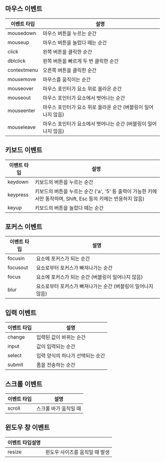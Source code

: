 ## 마우스 이벤트

|이벤트 타입|설명|
|----|----|
|mousedown|마우스 버튼을 누르는 순간|
|mouseup|마우스 버튼을 눌렀다 떼는 순간|
|click|왼쪽 버튼을 클릭한 순간|
|dblclick|왼쪽 버튼을 빠르게 두 번 클릭한 순간|
|contextmenu|오른쪽 버튼을 클릭한 순간|
|mousemove|마우스를 움직이는 순간|
|mouseover|마우스 포인터가 요소 위로 올라온 순간|
|mouseout|마우스 포인터가 요소에서 벗어나는 순간|
|mouseenter	|마우스 포인터가 요소 위로 올라온 순간 (버블링이 일어나지 않음)|
|mouseleave|마우스 포인터가 요소에서 벗어나는 순간 (버블링이 일어나지 않음)|

## 키보드 이벤트

|이벤트 타입|설명|
|----|----|
|keydown|키보드의 버튼을 누르는 순간|
|keypress|키보드의 버튼을 누르는 순간 ('a', '5' 등 출력이 가능한 키에서만 동작하며, Shift, Esc 등의 키에는 반응하지 않음)|
|keyup|키보드의 버튼을 눌렀다 떼는 순간|

## 포커스 이벤트

|이벤트 타입|설명|
|----|----|
|focusin|요소에 포커스가 되는 순간|
|focusout|요소로부터 포커스가 빠져나가는 순간|
|focus|요소에 포커스가 되는 순간 (버블링이 일어나지 않음)|
|blur|요소로부터 포커스가 빠져나가는 순간 (버블링이 일어나지 않음)|

## 입력 이벤트

|이벤트 타입|설명|
|----|----|
|change|입력된 값이 바뀌는 순간|
|input|값이 입력되는 순간|
|select|입력 양식의 하나가 선택되는 순간|
|submit|폼을 전송하는 순간|

## 스크롤 이벤트

|이벤트 타입|설명|
|----|----|
|scroll|스크롤 바가 움직일 때|

## 윈도우 창 이벤트

|이벤트 타입설명||
|----|----|
|resize|윈도우 사이즈를 움직일 때 발생|